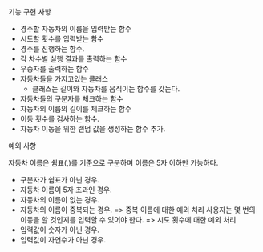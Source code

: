 기능 구현 사항
 - 경주할 자동차의 이름을 입력받는 함수
 - 시도할 횟수를 입력받는 함수
 - 경주를 진행하는 함수.
 - 각 차수별 실행 결과를 출력하는 함수
 - 우승자를 출력하는 함수
 - 자동차들을 가지고있는 클래스
    - 클래스는 길이와 자동차를 움직이는 함수를 갖는다.
 - 자동차들의 구분자를 체크하는 함수
 - 자동차의 이름의 길이를 체크하는 함수
 - 이동 횟수를 검사하는 함수.
 - 자동차 이동을 위한 랜덤 값을 생성하는 함수 추가.


예외 사항

자동차 이름은 쉼표(,)를 기준으로 구분하며 이름은 5자 이하만 가능하다.
 - 구분자가 쉼표가 아닌 경우.
 - 자동차 이름이 5자 초과인 경우.
 - 자동차의 이름이 없는 경우.
 - 자동차의 이름이 중복되는 경우. => 중복 이름에 대한 예외 처리
사용자는 몇 번의 이동을 할 것인지를 입력할 수 있어야 한다. => 시도 횟수에 대한 예외 처리
  - 입력값이 숫자가 아닌 경우.
  - 입력값이 자연수가 아닌 경우.